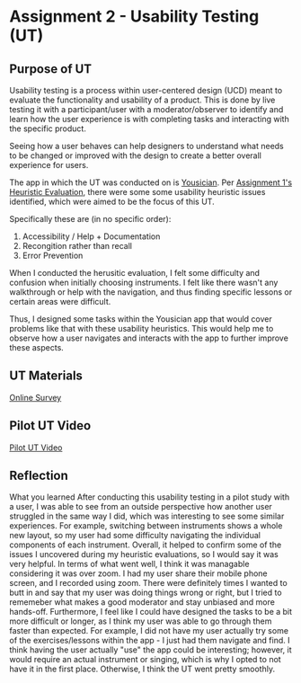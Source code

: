 # Assignment 2 - Usability Testing (UT)

## Purpose of UT
Usability testing is a process within user-centered design (UCD) meant to evaluate the functionality and usability of a product. This is done by live testing it with a participant/user with a moderator/observer to identify and learn how the user experience is with completing tasks and interacting with the specific product. 

Seeing how a user behaves can help designers to understand what needs to be changed or improved with the design to create a better overall experience for users.

The app in which the UT was conducted on is [Yousician](https://yousician.com/). Per [Assignment 1's Heuristic Evaluation](https://github.com/make-a-mark/dh110/blob/main/Assignment%201/Heuristic%20Evalulation%20-%20Yousician.pdf), there were some some usability heuristic  issues identified, which were aimed to be the focus of this UT. 

Specifically these are (in no specific order):
1. Accessibility / Help + Documentation
2. Recongition rather than recall
3. Error Prevention

When I conducted the herusitic evaluation, I felt some difficulty and confusion when initially choosing instruments. I felt like there wasn't any walkthrough or help with the navigation, and thus finding specific lessons or certain areas were difficult. 

Thus, I designed some tasks within the Yousician app that would cover problems like that with these usability heuristics. This would help me to observe how a user navigates and interacts with the app to further improve these aspects.

## UT Materials
[Online Survey](https://forms.gle/7ugFBZVyJu8C8q6P7)

## Pilot UT Video
[Pilot UT Video](https://drive.google.com/file/d/1a514rlOogryV1re5vtIY9RQRp59Skq3h/view?usp=sharing)

## Reflection
What you learned
After conducting this usability testing in a pilot study with a user, I was able to see from an outside perspective how another user struggled in the same way I did, which was interesting to see some similar experiences. For example, switching between instruments shows a whole new layout, so my user had some difficulty navigating the individual components of each instrument. Overall, it helped to confirm some of the issues I uncovered during my heuristic evaluations, so I would say it was very helpful.
In terms of what went well, I think it was managable considering it was over zoom. I had my user share their mobile phone screen, and I recorded using zoom. There were definitely times I wanted to butt in and say that my user was doing things wrong or right, but I tried to rememeber what makes a good moderator and stay unbiased and more hands-off. Furthermore, I feel like I could have designed the tasks to be a bit more difficult or longer, as I think my user was able to go through them faster than expected. For example, I did not have my user actually try some of the exercises/lessons within the app - I just had them navigate and find. I think having the user actually "use" the app could be interesting; however, it would require an actual instrument or singing, which is why I opted to not have it in the first place. Otherwise, I think the UT went pretty smoothly.